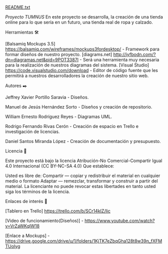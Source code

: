 [README.txt](https://github.com/Marcs202/tumnusLIC/files/7155431/README.txt)


*Proyecto TUMNUS*
En este proyecto se desarrolla, la creación de una tienda online para lo que sería en un futuro, una tienda real de ropa y calzado.

Herramientas 🛠️

[Balsamiq Mockups 3.5] https://balsamiq.com/wireframes/mockups3fordesktop/ - Framework para formar diseños de nuestro proyecto.
[diagrams.net] http://iyfbodn.com/?dn=diagramas.net&pid=9POT3387I - Será una herramienta muy necesaria para la realización de nuestros diagramas del
sistema.
[Visual Studio] https://code.visualstudio.com/download - Editor de código fuente que les permitirá a nuestros desarrolladores la creación de nuestro
sitio web.



Autores ✒️

Jeffrey Xavier Portillo Saravia - Diseños.						

Manuel de Jesús Hernández Sorto - Diseños y creación de repositorio.	

William Ernesto Rodríguez Reyes - Diagramas UML.								

Rodrigo Fernando Rivas Cerón - Creación de espacio en Trello e investigación de licencias.							

Daniel Santos Miranda López - Creación de documentación y presupuesto.						



Licencia 📄

Este proyecto está bajo la licencia Atribución-No Comercial-Compartir Igual 4.0 Internacional (CC BY-NC-SA 4.0) Que establece:

Usted es libre de: Compartir — copiar y redistribuir el material en cualquier medio o formato Adaptar — remezclar, transformar y construir a partir del material. 
La licenciante no puede revocar estas libertades en tanto usted siga los términos de la licencia.



Enlaces de interés 👀

[Tablero en Trello] https://trello.com/b/SCr14kIZ/lic

[Video de funcionamiento(Diseños)] - https://www.youtube.com/watch?v=VrZaWKqIW18

[Enlace a Mockups] - https://drive.google.com/drive/u/1/folders/1KjTK7eZbqGha128t8w39n_fXFMTUolyg
